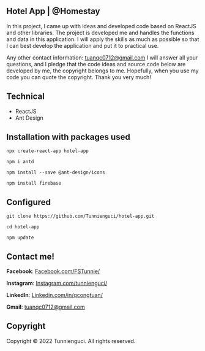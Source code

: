 ## Hotel App | @Homestay

In this project, I came up with ideas and developed code based on ReactJS and other libraries. The project is developed me and handles the functions and data in this application. I will apply the skills as much as possible so that I can best develop the application and put it to practical use.

Any other contact information: tuanqc0712@gmail.com
I will answer all your questions, and I pledge that the code ideas and source code below are developed by me, the copyright belongs to me. Hopefully, when you use my code you can quote the copyright. Thank you very much!


## Technical
- ReactJS
- Ant Design


## Installation with packages used

    npx create-react-app hotel-app

    npm i antd

    npm install --save @ant-design/icons

    npm install firebase


## Configured

    git clone https://github.com/Tunnienguci/hotel-app.git

    cd hotel-app

    npm update

## Contact me!

**Facebook**: [Facebook.com/FSTunnie/](https://www.facebook.com/FSTunnie/)

**Instagram**: [Instagram.com/tunnienguci/](https://www.instagram.com/tunnienguci/)

**LinkedIn**: [Linkedin.com/in/qcongtuan/](https://www.linkedin.com/in/qcongtuan/)

**Gmail**: [tuanqc0712@gmail.com](tuanqc0712@gmail.com)

## Copyright
Copyright © 2022 Tunnienguci. All rights reserved.
